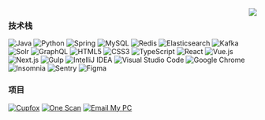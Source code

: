 <img align="right" src="https://github-readme-stats.vercel.app/api?username=Jackeriss&show_icons=true&hide_border=true&bg_color=192133&title_color=efb752&icon_color=efb752&text_color=70bed9">

### 技术栈

![Java](https://img.shields.io/badge/-Java-192133?style=flat-square&logo=java&logoColor=white)
![Python](https://img.shields.io/badge/-Python-192133?style=flat-square&logo=python&logoColor=white)
![Spring](https://img.shields.io/badge/-Spring-192133?style=flat-square&logo=spring&logoColor=white)
![MySQL](https://img.shields.io/badge/-MySQL-192133?style=flat-square&logo=mysql&logoColor=white)
![Redis](https://img.shields.io/badge/-Redis-192133?style=flat-square&logo=redis&logoColor=white)
![Elasticsearch](https://img.shields.io/badge/-Elasticsearch-192133?style=flat-square&logo=elasticsearch&logoColor=white)
![Kafka](https://img.shields.io/badge/-Kafka-192133?style=flat-square&logo=apache-kafka&logoColor=white)
![Solr](https://img.shields.io/badge/-Solr-192133?style=flat-square&logo=apache-solr&logoColor=white)
![GraphQL](https://img.shields.io/badge/-GraphQL-192133?style=flat-square&logo=graphql&logoColor=white)
![HTML5](https://img.shields.io/badge/-HTML5-192133?style=flat-square&logo=html5&logoColor=white)
![CSS3](https://img.shields.io/badge/-CSS3-192133?style=flat-square&logo=css3&logoColor=white)
![TypeScript](https://img.shields.io/badge/-TypeScript-192133?style=flat-square&logo=typescript&logoColor=white)
![React](https://img.shields.io/badge/-React-192133?style=flat-square&logo=react&logoColor=white)
![Vue.js](https://img.shields.io/badge/-Vue.js-192133?style=flat-square&logo=vue.js&logoColor=white)
![Next.js](https://img.shields.io/badge/-Next.js-192133?style=flat-square&logo=next.js&logoColor=white)
![Gulp](https://img.shields.io/badge/-Gulp-192133?style=flat-square&logo=gulp&logoColor=white)
![IntelliJ IDEA](https://img.shields.io/badge/-IntelliJ%20IDEA-192133?style=flat-square&logo=intellij-idea&logoColor=white)
![Visual Studio Code](https://img.shields.io/badge/-Visual%20Studio%20Code-192133?style=flat-square&logo=visual-studio-code&logoColor=white)
![Google Chrome](https://img.shields.io/badge/-Google%20Chrome-192133?style=flat-square&logo=google-chrome&logoColor=white)
![Insomnia](https://img.shields.io/badge/-Insomnia-192133?style=flat-square&logo=insomnia&logoColor=white)
![Sentry](https://img.shields.io/badge/-Sentry-192133?style=flat-square&logo=sentry&logoColor=white)
![Figma](https://img.shields.io/badge/-Figma-192133?style=flat-square&logo=figma&logoColor=white)

### 项目
[![Cupfox](https://img.shields.io/badge/Cupfox-192133?style=flat-square)](https://www.cupfox.com)
[![One Scan](https://img.shields.io/badge/One%20Scan-192133?style=flat-square)](https://one-scan.jackeriss.com)
[![Email My PC](https://img.shields.io/badge/Email%20My%20PC-192133?style=flat-square)](https://jackeriss.github.io/email_my_pc)

